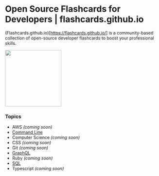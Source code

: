 # Open Source Flashcards for Developers | flashcards.github.io

(Flashcards.github.io)[https://flashcards.github.io/] is a community-based collection of open-source developer flashcards to boost your professional skills.

<a href="https://flashcards.io" target="_blank"><img width="185" src="https://flashcardsio.s3.us-east-2.amazonaws.com/assets/sponsored.png"></a>

### Topics
- AWS _(coming soon)_
- [Command Line](/command_line/README.md)
- Computer Science _(coming soon)_
- CSS _(coming soon)_
- Git _(coming soon)_
- [GraphQL](/graphql/README.md)
- Ruby _(coming soon)_
- [SQL](/sql/README.md)
- Typescript _(coming soon)_
